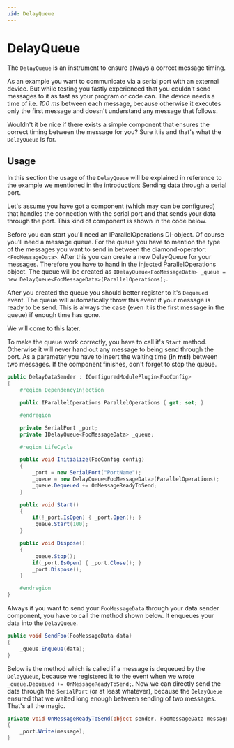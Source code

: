```yaml
---
uid: DelayQueue
---
```

# DelayQueue

The `DelayQueue` is an instrument to ensure always a correct message timing.

As an example you want to communicate via a serial port with an external device. But while testing you fastly experienced that you couldn't send messages to it as fast as your program or code can. The device needs a time of i.e. *100 ms* between each message, because otherwise it executes only the first message and doesn't understand any message that follows.

Wouldn't it be nice if there exists a simple component that ensures the correct timing between the message for you? Sure it is and that's what the `DelayQueue` is for.

## Usage

In this section the usage of the `DelayQueue` will be explained in reference to the example we mentioned in the introduction: Sending data through a serial port.

Let's assume you have got a component (which may can be configured) that handles the connection with the serial port and that sends your data through the port. This kind of component is shown in the code below.

Before you can start you'll need an IParallelOperations DI-object. Of course you'll need a message queue. For the queue you have to mention the type of the messages you want to send in between the diamond-operator: `<FooMessageData>`. After this you can create a new DelayQueue for your messages. Therefore you have to hand in the injected ParallelOperations object. The queue will be created as `IDelayQueue<FooMessageData> _queue = new DelayQueue<FooMessageData>(ParallelOperations);`.

After you created the queue you should better register to it's `Dequeued` event. The queue will automatically throw this event if your message is ready to be send. This is always the case (even it is the first message in the queue) if enough time has gone.

We will come to this later.

To make the queue work correctly, you have to call it's `Start` method. Otherwise it will never hand out any message to being send through the port. As a parameter you have to insert the waiting time (**in ms!**) between two messages. If the component finishes, don't forget to stop the queue.

````cs
public DelayDataSender : IConfiguredModulePlugin<FooConfig>
{
    #region DependencyInjection

    public IParallelOperations ParallelOperations { get; set; }

    #endregion

    private SerialPort _port;
    private IDelayQueue<FooMessageData> _queue;

    #region LifeCycle

    public void Initialize(FooConfig config)
    {
        _port = new SerialPort("PortName");
        _queue = new DelayQueue<FooMessageData>(ParallelOperations);
        _queue.Dequeued += OnMessageReadyToSend;
    }

    public void Start()
    {
        if(!_port.IsOpen) { _port.Open(); }
        _queue.Start(100);
    }

    public void Dispose()
    {
        _queue.Stop();
        if(_port.IsOpen) { _port.Close(); }
        _port.Dispose();
    }

    #endregion
}
````

Always if you want to send your `FooMessageData` through your data sender component, you have to call the method shown below. It enqueues your data into the `DelayQueue`.

````cs
public void SendFoo(FooMessageData data)
{
    _queue.Enqueue(data);
}
````

Below is the method which is called if a message is dequeued by the `DelayQueue`, because we registered it to the event when we wrote `_queue.Dequeued += OnMessageReadyToSend;`. Now we can directly send the data through the `SerialPort` (or at least whatever), because the `DelayQueue` ensured that we waited long enough between sending of two messages. That's all the magic.

````cs
private void OnMessageReadyToSend(object sender, FooMessageData message)
{
    _port.Write(message);
}
````